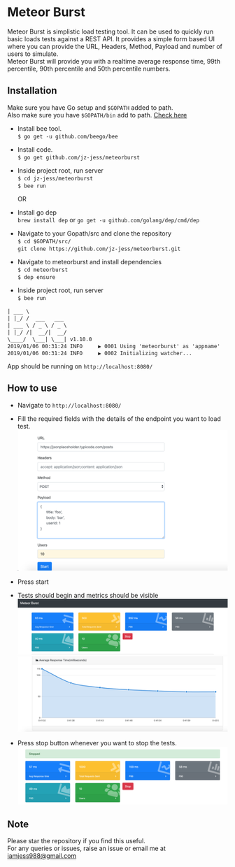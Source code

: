 # Meteor Burst

Meteor Burst is simplistic load testing tool. It can be used to quickly run basic loads tests against a REST API.
It provides a simple form based UI where you can provide the URL, Headers, Method, Payload and number of users to simulate. </br>
Meteor Burst will provide you with a realtime average response time, 99th percentile, 90th percentile and 50th percentile numbers.

## Installation
Make sure you have Go setup and `$GOPATH` added to path.</br>
Also make sure you have `$GOPATH/bin` add to path. 
[Check here](https://stackoverflow.com/questions/21001387/how-do-i-set-the-gopath-environment-variable-on-ubuntu-what-file-must-i-edit)
- Install bee tool.</br>
`$ go get -u github.com/beego/bee`

- Install code.</br>
`$ go get github.com/jz-jess/meteorburst`

- Inside project root, run server</br>
`$ cd jz-jess/meteorburst`</br>
`$ bee run`</br>

    OR

- Install go dep</br>
  `brew install dep` or `go get -u github.com/golang/dep/cmd/dep`

- Navigate to your Gopath/src and clone the repository </br>
```$ cd $GOPATH/src/``` </br>
```git clone https://github.com/jz-jess/meteorburst.git```

- Navigate to meteorburst and install dependencies</br>
`$ cd meteorburst`</br>
`$ dep ensure`

- Inside project root, run server</br>
`$ bee run`</br>
```______
| ___ \
| |_/ /  ___   ___
| ___ \ / _ \ / _ \
| |_/ /|  __/|  __/
\____/  \___| \___| v1.10.0
2019/01/06 00:31:24 INFO     ▶ 0001 Using 'meteorburst' as 'appname'
2019/01/06 00:31:24 INFO     ▶ 0002 Initializing watcher...
```

App should be running on `http://localhost:8080/`

## How to use
- Navigate to `http://localhost:8080/`
- Fill the required fields with the details of the endpoint you want to load test.
![Alt text](/readme-images/home.png "Home screen")

- Press start
- Tests should begin and metrics should be visible
![Alt text](/readme-images/metrics.png "Metrics")
![Alt text](/readme-images/chart.png "Home screen")

- Press stop button whenever you want to stop the tests.
![Alt text](/readme-images/stop.png "Home screen")

## Note
Please star the repository if you find this useful.</br>
For any queries or issues, raise an issue or email me at iamjess988@gmail.com
